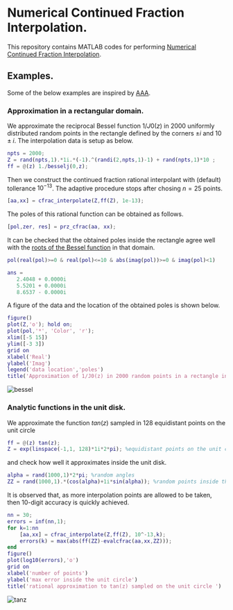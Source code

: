 # Numerical Continued Fraction Interpolation.

This repository contains MATLAB codes for performing [Numerical Continued Fraction Interpolation](https://doi.org/10.48550/arXiv.2109.10529).

## Examples.
Some of the below examples are inspired by [AAA](https://doi.org/10.1137/16M1106122).

### Approximation in a rectangular domain.
We approximate the reciprocal Bessel function $1/J0(z)$ in $2000$ uniformly distributed random points in the rectangle defined by the corners $±i$ and $10±i$.
 The interpolation data is setup as below. 
```matlab
npts = 2000;
Z = rand(npts,1).*1i.*(-1).^(randi(2,npts,1)-1) + rand(npts,1)*10 ;
ff = @(z) 1./besselj(0,z);
```
Then we construct the continued fraction rational interpolant with (default) tollerance $10^{-13}$. The adaptive procedure stops after chosing $n=25$ points.

```matlab
[aa,xx] = cfrac_interpolate(Z,ff(Z), 1e-13);
```
The poles of this rational function can be obtained as follows.
```matlab
[pol,zer, res] = prz_cfrac(aa, xx);
```
It can be checked that the obtained poles inside the rectangle agree well with the [roots of the Bessel function](https://mathworld.wolfram.com/BesselFunctionZeros.html) in that domain.
```matlab
pol(real(pol)>=0 & real(pol)<=10 & abs(imag(pol))>=0 & imag(pol)<1)
```
```matlab
ans =
   2.4048 + 0.0000i
   5.5201 + 0.0000i
   8.6537 - 0.0000i
```
A figure of the data and the location of the obtained poles is shown below.
```matlab
figure()
plot(Z,'o'); hold on;
plot(pol,'*', 'Color', 'r');
xlim([-5 15])
ylim([-3 3])
grid on
xlabel('Real')
ylabel('Imag')
legend('data location','poles')
title('Approximation of 1/J0(z) in 2000 random points in a rectangle in the complex plane')
```
![bessel](https://github.com/oscelis/numerical_continued_fraction_interpolation/assets/7952417/d0cc58af-923e-49e6-b8cf-e664cb64effb)

### Analytic functions in the unit disk.
We approximate the function $tan(z)$ sampled in 128 equidistant points on the unit circle 
```matlab
ff = @(z) tan(z);
Z = exp(linspace(-1,1, 128)*1i*2*pi); %equidistant points on the unit circle
```
and check how well it approximates inside the unit disk.
```matlab
alpha = rand(1000,1)*2*pi; %random angles
ZZ = rand(1000,1).*(cos(alpha)+1i*sin(alpha)); %random points inside the unit circle
```
It is observed that, as more interpolation points are allowed to be taken, then 10-digit accuracy is quickly achieved.  
```matlab
nn = 30;
errors = inf(nn,1);
for k=1:nn
    [aa,xx] = cfrac_interpolate(Z,ff(Z), 10^-13,k);
    errors(k) = max(abs(ff(ZZ)-evalcfrac(aa,xx,ZZ)));
end
figure()
plot(log10(errors),'o')
grid on
xlabel('number of points')
ylabel('max error inside the unit circle')
title('rational approximation to tan(z) sampled on the unit circle ')
```
![tanz](https://github.com/oscelis/numerical_continued_fraction_interpolation/assets/7952417/763c0548-63f9-4b74-9fb4-3fc7f42873fa)
